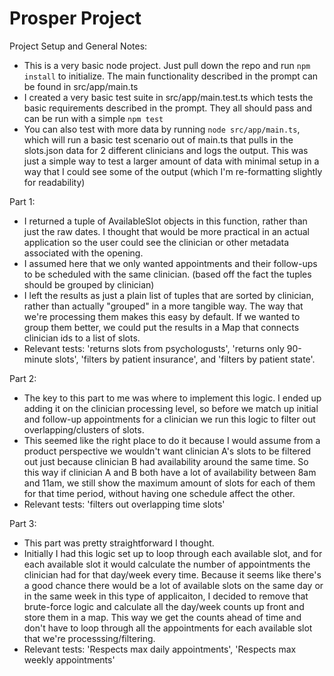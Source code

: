 <h1>Prosper Project</h1>

Project Setup and General Notes:
- This is a very basic node project. Just pull down the repo and run `npm install` to initialize. The main functionality described in the prompt can be found in src/app/main.ts
- I created a very basic test suite in src/app/main.test.ts which tests the basic requirements described in the prompt. They all should pass and can be run with a simple `npm test`
- You can also test with more data by running `node src/app/main.ts`, which will run a basic test scenario out of main.ts that pulls in the slots.json data for 2 different clinicians and logs the output. This was just a simple way to test a larger amount of data with minimal setup in a way that I could see some of the output (which I'm re-formatting slightly for readability)

Part 1:
- I returned a tuple of AvailableSlot objects in this function, rather than just the raw dates. I thought that would be more practical in an actual application so the user could see the clinician or other metadata associated with the opening.
- I assumed here that we only wanted appointments and their follow-ups to be scheduled with the same clinician. (based off the fact the tuples should be grouped by clinician)
- I left the results as just a plain list of tuples that are sorted by clinician, rather than actually "grouped" in a more tangible way. The way that we're processing them makes this easy by default. If we wanted to group them better, we could put the results in a Map that connects clinician ids to a list of slots.
- Relevant tests: 'returns slots from psychologusts', 'returns only 90-minute slots', 'filters by patient insurance', and 'filters by patient state'. 

Part 2:
- The key to this part to me was where to implement this logic. I ended up adding it on the clinician processing level, so before we match up initial and follow-up appointments for a clinician we run this logic to filter out overlapping/clusters of slots.
- This seemed like the right place to do it because I would assume from a product perspective we wouldn't want clinician A's slots to be filtered out just because clinician B had availability around the same time. So this way if clinician A and B both have a lot of availability between 8am and 11am, we still show the maximum amount of slots for each of them for that time period, without having one schedule affect the other.
- Relevant tests: 'filters out overlapping time slots'

Part 3:
- This part was pretty straightforward I thought.
- Initially I had this logic set up to loop through each available slot, and for each available slot it would calculate the number of appointments the clinician had for that day/week every time. Because it seems like there's a good chance there would be a lot of available slots on the same day or in the same week in this type of applicaiton, I decided to remove that brute-force logic and calculate all the day/week counts up front and store them in a map. This way we get the counts ahead of time and don't have to loop through all the appointments for each available slot that we're processsing/filtering.
- Relevant tests: 'Respects max daily appointments', 'Respects max weekly appointments'
